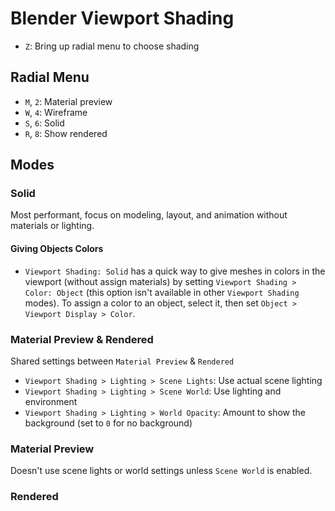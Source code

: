 # Blender Viewport Shading

- `Z`: Bring up radial menu to choose shading

## Radial Menu

- `M`, `2`: Material preview
- `W`, `4`: Wireframe
- `S`, `6`: Solid
- `R`, `8`: Show rendered

## Modes

### Solid

Most performant, focus on modeling, layout, and animation without materials or lighting.

#### Giving Objects Colors

- `Viewport Shading: Solid` has a quick way to give meshes in colors in the viewport (without assign materials) by setting `Viewport Shading > Color: Object` (this option isn't available in other `Viewport Shading` modes). To assign a color to an object, select it, then set `Object > Viewport Display > Color`.

### Material Preview & Rendered

Shared settings between `Material Preview` & `Rendered`

- `Viewport Shading > Lighting > Scene Lights`: Use actual scene lighting
- `Viewport Shading > Lighting > Scene World`: Use lighting and environment
- `Viewport Shading > Lighting > World Opacity`: Amount to show the background (set to `0` for no background)

### Material Preview

Doesn't use scene lights or world settings unless `Scene World` is enabled.

### Rendered
